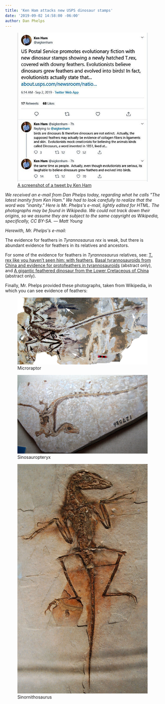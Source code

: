 ```yaml
---
title: 'Ken Ham attacks new USPS dinosaur stamps'
date: '2019-09-02 14:58:00 -06:00'
author: Dan Phelps
---
```

<figure>
<img src="/uploads/2019/Hams_Tweet.JPG" alt="Screenshot"/>
<figcaption>
<a href="https://twitter.com/aigkenham/status/1168497312747991040">A screenshot of a tweet by Ken Ham</a> 
</figcaption>
</figure>

<i>We received an e-mail from Dan Phelps today, regarding what he calls "The latest inanity from Ken Ham." We had to look carefully to realize that the word was "inanity." Here is Mr. Phelps's e-mail, lightly edited for HTML. The photographs may be found in Wikipedia. We could not track down their origins, so we assume they are subject to the same copyright as Wikipedia, specifically, CC BY-SA. — Matt Young

Herewith, Mr. Phelps's e-mail: </i> 


The evidence for feathers in <i>Tyrannosaurus rex</i> is weak, but there is abundant evidence for feathers in its relatives and ancestors.

For some of the evidence for feathers in <i>Tyrannosaurus</i> relatives, see: <a href="https://www.nytimes.com/2019/03/07/arts/design/t-rex-exhibition-american-museum-of-natural-history.html">T. rex like you haven’t seen him: with feathers</a>, <a href="https://www.nature.com/articles/nature02855">Basal tyrannosauroids from China and evidence for protofeathers in tyrannosauroids</a> (abstract only), and <a href="https://www.nature.com/articles/nature10906">A gigantic feathered dinosaur from the Lower Cretaceous of China</a> (abstract only).

Finally, Mr. Phelps provided these photographs, taken from Wikipedia, in which you can see evidence of feathers:

<!--more-->

<figure>
<img src="/uploads/2019/Microraptor_600.jpg" alt="Microraptor"/>
<figcaption>Microraptor</figcaption>
</figure>


<figure>
<img src="/uploads/2019/Sinosauropteryx_600.jpg" alt="Sinosauropteryx"/>
<figcaption>Sinosauropteryx</figcaption>
</figure>


<figure>
<img src="/uploads/2019/Sinornithosaurus_600.jpg" alt="Sinornithosaurus"/>
<figcaption>Sinornithosaurus</figcaption>
</figure>
